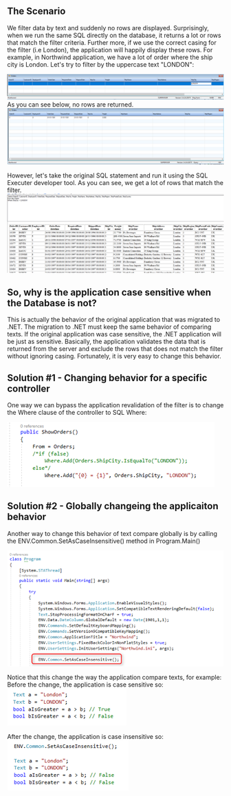 ﻿## The Scenario
We filter data by text and suddenly no rows are displayed. Surprisingly, when we run the same SQL directly on the database, it returns a lot or rows that match the filter criteria.
Further more, if we use the correct casing for the filter (i.e London), the application will happily display these rows.
For example, in Northwind application, we have a lot of order where the ship city is London. Let's try to filter by the uppercase text "LONDON":

![2017 09 04 17H35 43](2017-09-04_17h35_43.png)
As you can see below, no rows are returned.
![2017 09 04 17H36 51](2017-09-04_17h36_51.png)

However, let's take the original SQL statement and run it using the SQL Executer developer tool. As you can see, we get a lot of rows that match the filter.
![2017 09 04 17H39 22](2017-09-04_17h39_22.png)

## So, why is the application case sensitive when the Database is not?
This is actually the behavior of the original application that was migrated to .NET. The migration to .NET must keep the same behavior of comparing texts.
If the original application was case sensitive, the .NET application will be just as sensitive.
Basically, the application validates the data that is returned from the server and exclude the rows that does not match the filter without ignoring casing. 
Fortunately, it is very easy to change this behavior. 

## Solution #1 - Changing behavior for a specific controller
One way we can bypass the application revalidation of the filter is to change the Where clause of the controller to SQL Where:

![2017 09 04 17H49 03](2017-09-04_17h49_03.png)

## Solution #2 - Globally changeing the applicaiton behavior
Another way to change this behavior of text compare globally is by calling the ENV.Common.SetAsCaseInsensitive() method in Program.Main()

![2017 09 04 17H51 07](2017-09-04_17h51_07.png)

Notice that this change the way the application compare texts, for example:
Before the change, the application is case sensitive so:
![2017 09 04 17H59 36](2017-09-04_17h59_36.png)

After the change, the application is case insensitive so:
![2017 09 04 17H58 46](2017-09-04_17h58_46.png)
